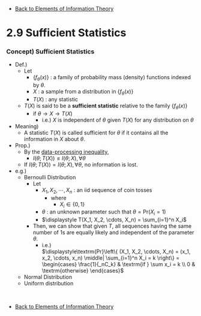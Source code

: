 * [Back to Elements of Information Theory](../../main.md)

# 2.9 Sufficient Statistics

### Concept) Sufficient Statistics
- Def.)
  - Let
    - $`\{f_\theta(x)\}`$ : a family of probability mass (density) functions indexed by $`\theta`$.
    - $`X`$ : a sample from a distribution in $`\{f_\theta(x)\}`$
    - $`T(X)`$ : any statistic
  - $`T(X)`$ is said to be a **sufficient statistic** relative to the family $`\{f_\theta(x)\}`$
    - if $`\theta\rightarrow X\rightarrow T(X)`$
      - i.e.) $`X`$ is independent of $`\theta`$ given $`T(X)`$ for any distribution on $`\theta`$
- Meaning)
  - A statistic $`T(X)`$ is called sufficient for $`\theta`$ if it contains all the information in $`X`$ about $`\theta`$.
- Prop.)
  - By the [data-processing inequality](../08/note.md#concept-data-processing-inequality),
    - $`I(\theta; T(X)) \le I(\theta; X), \forall \theta`$
  - If $`I(\theta; T(X)) = I(\theta; X), \forall \theta`$, no information is lost.
- e.g.)
  - Bernoulli Distribution
    - Let
      - $`X_1, X_2, \cdots, X_n`$ : an iid sequence of coin tosses
        - where 
          - $`X_i \in \{0, 1\}`$
      - $`\theta`$ : an unknown parameter such that $`\theta = \textrm{Pr}(X_i=1)`$
      - $`\displaystyle T(X_1, X_2, \cdots, X_n) = \sum_{i=1}^n X_i`$
    - Then, we can show that given $`T`$, all sequences having the same number of $`1`$s are equally likely and independent of the parameter $`\theta`$.
      - i.e.)   
        $`\displaystyle\textrm{Pr}\left\{ (X_1, X_2, \cdots, X_n) = (x_1, x_2, \cdots, x_n) \middle| \sum_{i=1}^n X_i = k \right\} = \begin{cases}
            \frac{1}{_nC_k} & \textrm{if } \sum x_i = k \\
            0 & \textrm{otherwise}
        \end{cases}`$
  - Normal Distribution
  - Uniform distribution













<br>

* [Back to Elements of Information Theory](../../main.md)